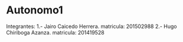 # Autonomo1
Integrantes:
1.- Jairo Caicedo Herrera.  matricula: 201502988
2.- Hugo Chiriboga Azanza.  matricula: 201419528
